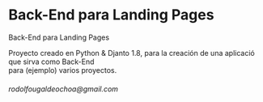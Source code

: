 # Back-End para Landing Pages
Back-End para Landing Pages

<p>Proyecto creado en Python & Djanto 1.8, para la creaci&oacute;n de una aplicaci&oacute; que sirva como Back-End <br>
para (ejemplo) varios proyectos.
</p>

<h6>rodolfougaldeochoa@gmail.com</h6>